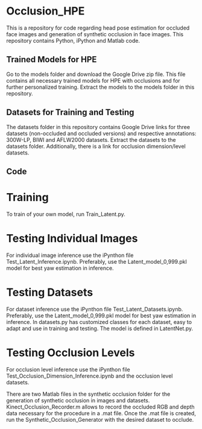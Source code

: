 # Occlusion_HPE

This is a repository for code regarding head pose estimation for occluded face images and generation of synthetic occlusion in face images.
This repository contains Python, iPython and Matlab code.

## Trained Models for HPE

Go to the models folder and download the Google Drive zip file. This file contains all necessary trained models for HPE with occlusions and for further personalized training. 
Extract the models to the models folder in this repository.

## Datasets for Training and Testing

The datasets folder in this repository contains Google Drive links for three datasets (non-occluded and occluded versions) and respective annotations: 300W-LP, BIWI and AFLW2000 datasets. Extract the datasets to the datasets folder. Additionally, there is a link for occlusion dimension/level datasets. 

## Code

# Training

To train of your own model, run Train_Latent.py. 

# Testing Individual Images

For individual image inference use the iPynthon file Test_Latent_Inference.ipynb.
Preferably, use the Latent_model_0,999.pkl model for best yaw estimation in inference.

# Testing Datasets

For dataset inference use the iPynthon file Test_Latent_Datasets.ipynb.
Preferably, use the Latent_model_0,999.pkl model for best yaw estimation in inference.
In datasets.py has customized classes for each dataset, easy to adapt and use in training and testing. The model is defined in LatentNet.py. 

# Testing Occlusion Levels

For occlusion level inference use the iPynthon file Test_Occlusion_Dimension_Inference.ipynb and the occlusion level datasets.

There are two Matlab files in the synthetic occlusion folder for the generation of synthetic occlusion in images and datasets.
Kinect_Occlusion_Recorder.m allows to record the occluded RGB and depth data necessary for the procedure in a .mat file. 
Once the .mat file is created, run the Synthetic_Occlusion_Generator with the desired dataset to occlude.

